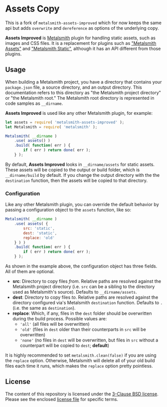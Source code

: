 # Assets Copy

This is a fork of `metalsmith-assets-improved` which for now keeps the same api but adds `overwrite` and `dereference` as options of the underlying copy.

**Assets Improved** is [Metalsmith][1] plugin for handling static assets, such as images and CSS files. It is a replacement for plugins such as ["Metalsmith Assets"][2] and ["Metalsmith Static"][3], although it has an API different from those plugins.

[1]: http://metalsmith.io
[2]: https://github.com/treygriffith/metalsmith-assets
[3]: https://github.com/thehydroimpulse/metalsmith-static

## Usage

When building a Metalsmith project, you have a directory that contains your `package.json` file, a source directory, and an output directory. This documentation refers to this directory as "the Metalsmith project directory" or "the Metalsmith root." The Metalsmith root directory is represented in code samples as `__dirname`.

**Assets Improved** is used like any other Metalsmith plugin, for example:

```javascript
let assets = require( 'metalsmith-assets-improved' );
let Metalsmith = require( 'metalsmith' );

Metalsmith( __dirname )
    .use( assets() )
    .build( function( err ) {
        if ( err ) return done( err );
    } );
```

By default, **Assets Improved** looks in `__dirname/assets` for static assets. These assets will be copied to the output or build folder, which is `__dirname/build` by default. If you change the output directory with the the `destination` function, then the assets will be copied to that directory.

### Configuration

Like any other Metalsmith plugin, you can override the default behavior by passing a configuration object to the `assets` function, like so:

```javascript
Metalsmith( __dirname )
    .use( assets( {
        src: 'static',
        dest: 'static',
        replace: 'old'
    } ) )
    .build( function( err ) {
        if ( err ) return done( err );
    } );
```

As shown in the example above, the configuration object has three fields. All of them are optional.

+ **src**: Directory to copy files _from_. Relative paths are resolved against the Metalsmith project directory (i.e. `src` can be a sibling to the directory used as Metalsmith's source). Defaults to `__dirname/assets`.
+ **dest**: Directory to copy files _to_. Relative paths are resolved against the directory configured via's Metalsmith `destination` function. Defaults to `.` (i.e. the same as `destination`).
+ **replace**: Which, if any, files in the `dest` folder should be overwritten during the build process. Possible values are:
    - `'all'` (all files will be overwritten)
    - `'old'` (files in `dest` older than their counterparts in `src` will be overwritten)
    - `'none'` (no files in `dest` will be overwritten, but files in `src` without a counterpart will be copied to `dest`; **default**)

It is highly recommended to set `metalsmith.clean(false)` if you are using the `replace` option. Otherwise, Metalsmith will delete all of your old build files each time it runs, which makes the `replace` option pretty pointless.

## License

The content of this repository is licensed under the [3-Clause BSD license][4]. Please see the enclosed [license file][5] for specific terms.

[4]: https://opensource.org/licenses/BSD-3-Clause
[5]: https://github.com/philgs/metalsmith-assets-improved/blob/release/LICENSE.md
